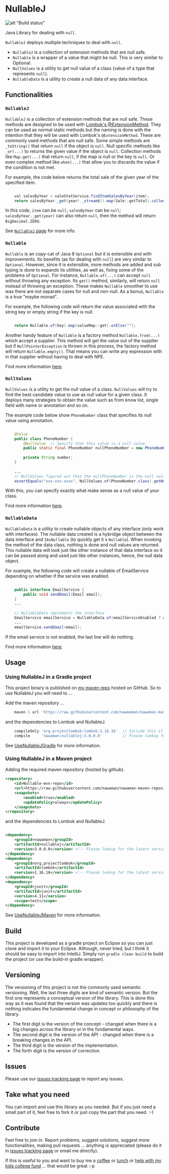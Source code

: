 # NullableJ

![alt "Build status"](https://travis-ci.org/NawaMan/NullableJ.svg?branch=master)

Java Library for dealing with `null`.

`NullableJ` deploys multiple techniques to deal with `null`.
* `NullableJ` is a collection of extension methods that are null safe.
* `Nullable` is a wrapper of a value that might be null. This is very similar to Optional.
* `NullValues` is a utility to get null value of a class (value of a type that represents `null`).
* `NullableData` is a utility to create a null data of any data interface.

## Functionalities

### `NullableJ`
`NullableJ` is a collection of extension methods that are null safe.
These methods are designed to be used with [Lombok's @ExtensionMethod](https://dzone.com/articles/lomboks-extension-methods).
They can be used as normal static methods but the naming is done with the intention that they will be used with Lombok's `@ExtensionMethod`.
These are commonly used methods that are null safe.
Some simple methods are `_toString()` that return `null` if the object is `null`.
Null specific methods like `_or(...)` to returns the given value if the object is `null`.
Collection methods like `Map.get(...)` that return `null`, if the map is null or the key is `null`.
Or even complex method like `when(...)` that allow you to discards the value if the condition is not met.

For example, the code below returns the total sale of the given year of the specified item.
```java

    val salesByYear = saleStatService.findItemSalesByYear(item);
    return salesByYear._get(year)._stream$().map(Sale::getTotal).collect(reducing(ZERO, BigDecimal::add));
```

In this code, `item` can be `null`; `salesByYear` can be `null`; `salesByYear._get(year)` can also return `null`,
  then the method will return `BigDecimal.ZERO`.

See [`NullableJ` page](https://github.com/NawaMan/NullableJ/blob/master/docs/NullableJ.md) for more info.

### `Nullable`
`Nullable` is an copy-cat of Java 8 `Optional` but it is extensible and with improvements.
Its benefits (as for dealing with `null`) are very similar to `Optional`.
However, since it is extensible,
  more methods are added and sub typing is done to expands its utilities,
  as well as, fixing some of the problems of `Optional`.
For instance, `Nullable.of(...)` can accept `null` without throwing any exception.
Its `get()` method, similarly, will return `null` instead of throwing an exception.
These makes `Nullable` smoother to use was there are not separate cases for null and non-null. As a bonus, `Nullable` is a true "maybe monad".

For example, the following code will return the value associated with the string key or empty string if the key is null.
```java

	return Nullable.of(key).map(valueMap::get).orElse("");
```

Another handy feature of `Nullable` is a factory method `Nullable.from(...)` which accept a supplier.
This method will get the value out of the supplier but if `NullPointerException` is thrown in this process,
  the factory method will return `Nullable.empty()`.
That means you can write any expression with in that supplier without having to deal with NPE.

Find more information [here](https://github.com/NawaMan/NullableJ/blob/master/docs/Nullable.md).

### `NullValues`
`NullValues` is a utility to get the null value of a class.
`NullValues` will try to find the best candidate value to use as null value for a given class.
It deploys many strategies to obtain the value such as from know list, single field with name or annotation and so on.

The example code below show `PhoneNumber` class that specifies its null value using annotation.
```java

	@Value
	public class PhoneNumber {
		@NullValue	// Specify that this value is a null value.
		public static final PhoneNumber nullPhoneNumber = new PhoneNumber("xxx-xxx-xxxx");
		
		private String number;
	}
	
	...
	// NullValues figured out that the nullPhoneNumber is the null value of the type.
	assertEquals("xxx-xxx-xxxx", NullValues.of(PhoneNumber.class).getNumber());
```

With this, you can specify exactly what make sense as a null value of your class.

Find more information [here](https://github.com/NawaMan/NullableJ/blob/master/docs/NullValues.md).

### `NullableData`
`NullableData` is a utility to create nullable objects of any interface (only work with interfaces).
The nullable data created is a hybridge object between the data interface and `IAsNullable` (to quickly get it s `Nullable`).
When invoking the method of the data class, nothing is done and null values are returned.
This nullable data will look just like other instance of that data interface so it can be passed along and used just like other instances, hence, the null data object.

For example, the following code will create a nullable of EmailService depending on whether if the service was enabled.

```java

	public interface EmailService {
		public void sendEmail(Email email);
	}
	...
	
	// NullableData implements the interface 
	EmailService emailService = NullableData.of(emailServiceEnabled ? actualEmailService : null, EmailService.class);
	...
	emailService.sendEmail(email);
```

If the email service is not enabled, the last line will do nothing.

Find more information [here](https://github.com/NawaMan/NullableJ/blob/master/docs/NullableData.md).


## Usage

### Using NullableJ in a Gradle project

This project binary is published on [my maven repo](https://github.com/NawaMan/nawaman-maven-repository) hosted on GitHub. So to use NullableJ you will need to ...

Add the maven repository ...

```Groovy
    maven { url 'https://raw.githubusercontent.com/nawmaman/nawaman-maven-repository/master/' }
```

and the dependencies to Lombok and NullableJ.

```Groovy
    compileOnly 'org.projectlombok:lombok:1.16.16'	// Include this if @ExtensionMethod is needed.
    compile     'nawaman:nullablej:3.0.0.0'			// Please lookup for the latest version.
```

See [UseNullableJGradle](https://github.com/NawaMan/UseNullableJGradle) for more information.

### Using NullableJ in a Maven project

Adding the required maven repository (hosted by github).

```xml
<repository>
	<id>Nullable-mvn-repo</id>
	<url>https://raw.githubusercontent.com/nawaman/nawaman-maven-repository/master/</url>
	<snapshots>
		<enabled>true</enabled>
		<updatePolicy>always</updatePolicy>
	</snapshots>
</repository>
```

and the dependencies to Lombok and NullableJ.

```xml

<dependency>
	<groupId>nawaman</groupId>
	<artifactId>nullablej</artifactId>
	<version>3.0.0.0</version> <!-- Please lookup for the latest version. -->
</dependency>
<dependency>
	<groupId>org.projectlombok</groupId>
	<artifactId>lombok</artifactId>
	<version>1.16.16</version> <!-- Please lookup for the latest version. -->
</dependency>
<dependency>
	<groupId>junit</groupId>
	<artifactId>junit</artifactId>
	<version>4.11</version>
	<scope>test</scope>
</dependency>
```

See [UseNullableJMaven](https://github.com/NawaMan/UseNullableJMaven) for more information.

## Build

This project is developed as a gradle project on Eclipse
  so you can just clone and import it to your Eclipse.
Although, never tried, but I think it should be easy to import into IntelliJ.
Simply run `gradle clean build` to build the project (or use the build-in gradle wrapper).

## Versioning
The versioning of this project is not the commonly used semantic versioning.
Well, the last three digits are kind of semantic version.
But the first one represents a conceptual version of the library.
This is done this way as it was found that the version was updates too quickly
  and there is nothing indicates the fundamental change in concept or philosophy of the library.
  
- The first digit is the version of the concept - changed when there is a big changes across the library or in the fundamental ways.
- The second digit is the version of the API - changed when there is a breaking changes in the API.
- The third digit is the version of the implementation.
- The forth digit is the version of correction.

## Issues

Please use our [issues tracking page](https://github.com/NawaMan/NullableJ/issues) to report any issues.

## Take what you need

You can import and use this library as you needed.
But if you just need a small part of it, feel free to fork it or just copy the part that you need. :-)


## Contribute

Feel free to join in.
Report problems, suggest solutions, suggest more functionalities, making pull requests ... anything is appreciated (please do it in [issues tracking page](https://github.com/NawaMan/NullableJ/issues) or email me directly).

If this is useful to you and want to buy me a [coffee](https://www.paypal.me/NawaMan/2.00)
 or [lunch](https://www.paypal.me/NawaMan/10.00) or [help with my kids college fund](https://www.paypal.me/NawaMan/100.00) ... that would be great :-p

